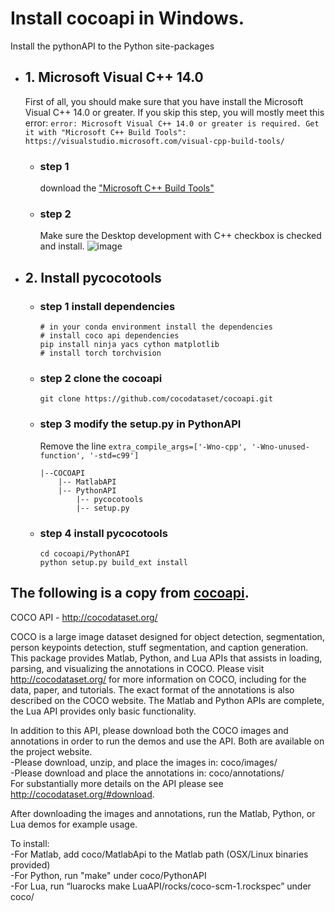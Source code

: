 # Install cocoapi in Windows.

Install the pythonAPI to the Python site-packages

- ## 1. Microsoft Visual C++ 14.0
  First of all, you should make sure that you have install the Microsoft Visual C++ 14.0 or greater.
  If you skip this step, you will mostly meet this error:
  `error: Microsoft Visual C++ 14.0 or greater is required. Get it with "Microsoft C++ Build Tools": https://visualstudio.microsoft.com/visual-cpp-build-tools/`
  - ### step 1
    download the ["Microsoft C++ Build Tools"](https://visualstudio.microsoft.com/visual-cpp-build-tools/)
  - ### step 2
    Make sure the Desktop development with C++ checkbox is checked and install.
    ![image](https://github.com/FrankWuuu/cocoapi-windows-tips/blob/main/cpp_build_tools_install.jpg)
- ## 2. Install pycocotools
  - ### step 1 install dependencies
    ```
    # in your conda environment install the dependencies
    # install coco api dependencies
    pip install ninja yacs cython matplotlib
    # install torch torchvision 
    ```
  - ### step 2 clone the cocoapi
    ```
    git clone https://github.com/cocodataset/cocoapi.git
    ```
  - ### step 3 modify the setup.py in PythonAPI
    Remove the line `extra_compile_args=['-Wno-cpp', '-Wno-unused-function', '-std=c99']`
    ```
    |--COCOAPI
        |-- MatlabAPI
        |-- PythonAPI
            |-- pycocotools
            |-- setup.py
    ```
  - ### step 4 install pycocotools
    ```
    cd cocoapi/PythonAPI
    python setup.py build_ext install
    ```



## The following is a copy from [cocoapi](https://github.com/cocodataset/cocoapi/tree/master).

COCO API - http://cocodataset.org/

COCO is a large image dataset designed for object detection, segmentation, person keypoints detection, stuff segmentation, and caption generation. This package provides Matlab, Python, and Lua APIs that assists in loading, parsing, and visualizing the annotations in COCO. Please visit http://cocodataset.org/ for more information on COCO, including for the data, paper, and tutorials. The exact format of the annotations is also described on the COCO website. The Matlab and Python APIs are complete, the Lua API provides only basic functionality.

In addition to this API, please download both the COCO images and annotations in order to run the demos and use the API. Both are available on the project website.\
-Please download, unzip, and place the images in: coco/images/\
-Please download and place the annotations in: coco/annotations/\
For substantially more details on the API please see http://cocodataset.org/#download.

After downloading the images and annotations, run the Matlab, Python, or Lua demos for example usage.

To install:\
-For Matlab, add coco/MatlabApi to the Matlab path (OSX/Linux binaries provided)\
-For Python, run "make" under coco/PythonAPI\
-For Lua, run “luarocks make LuaAPI/rocks/coco-scm-1.rockspec” under coco/
